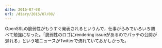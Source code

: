 ```yaml
---
date: 2015-07-08
url: /diary/2015/07/08/
---
```


OpenSSLの脆弱性がもうすぐ発表されるというんで，仕事がらみでいろいろ調べて勉強になった。「脆弱性のロゴにrendering issueがあるのでパッチの公開が遅れる」という嘘ニュースがTwitterで流れていておかしかった。